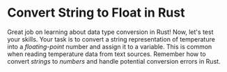 # Convert String to Float in Rust

Great job on learning about data type conversion in Rust! Now, let's test your skills. Your task is to convert a string representation of temperature into a *floating-point* number and assign it to a variable. This is common when reading temperature data from text sources. Remember how to convert *strings* to *numbers* and handle potential conversion errors in Rust.